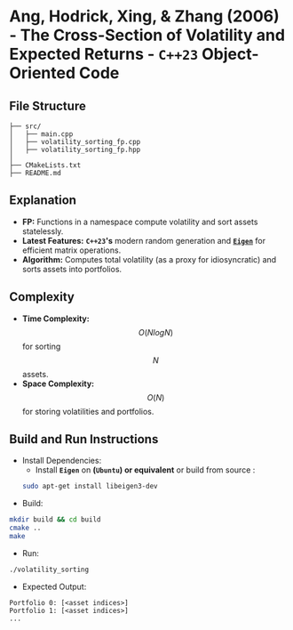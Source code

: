 # Ang, Hodrick, Xing, & Zhang (2006) - The Cross-Section of Volatility and Expected Returns - __`C++23` Object-Oriented Code__

## File Structure
```
├── src/
│   ├── main.cpp
│   ├── volatility_sorting_fp.cpp
│   ├── volatility_sorting_fp.hpp
│
├── CMakeLists.txt
├── README.md
```

## Explanation
- __FP:__ Functions in a namespace compute volatility and sort assets statelessly.
- __Latest Features:__ __`C++23`'s__ modern random generation and [__`Eigen`__](https://github.com/PX4/eigen) for efficient matrix operations.
- __Algorithm:__ Computes total volatility (as a proxy for idiosyncratic) and sorts assets into portfolios.

## Complexity
- __Time Complexity:__ $$O(NlogN)$$ for sorting $$N$$ assets.
- __Space Complexity:__ $$O(N)$$ for storing volatilities and portfolios.

## Build and Run Instructions
- Install Dependencies:
  - Install __`Eigen`__ on __(`Ubuntu`) or equivalent__  or build from source :
  ```bash
  sudo apt-get install libeigen3-dev
  ```
- Build:
```bash
mkdir build && cd build
cmake ..
make
```
- Run:
```bash
./volatility_sorting
```
- Expected Output:
```
Portfolio 0: [<asset indices>]
Portfolio 1: [<asset indices>]
...
```
